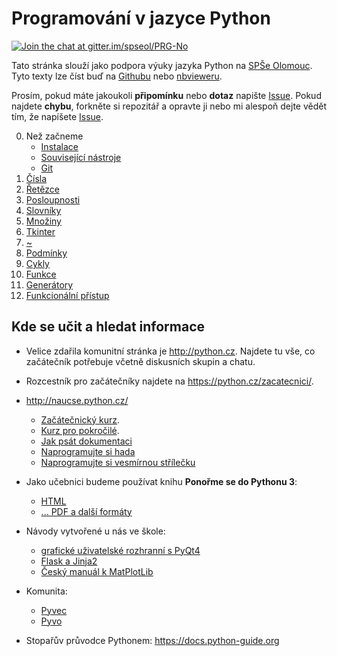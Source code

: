  Programování v jazyce Python
=================================

[![Join the chat at gitter.im/spseol/PRG-No](https://badges.gitter.im/spseol/PRG-No.svg)](https://gitter.im/spseol/PRG-No?utm_source=badge&utm_medium=badge&utm_campaign=pr-badge&utm_content=badge)

Tato stránka slouží jako podpora výuky jazyka Python na [SPŠe Olomouc][].
Tyto texty lze číst buď na 
[Githubu](https://github.com/spseol/PRG-No/blob/master/README.md)
nebo 
[nbvieweru](http://nbviewer.jupyter.org/github/spseol/PRG-NO/blob/master/README.ipynb).


Prosím, pokud máte jakoukoli **připomínku** nebo **dotaz** napište 
[Issue](https://github.com/spseol/PRG-No/issues/new).
Pokud najdete **chybu**, forkněte si repozitář a opravte ji nebo mi alespoň 
dejte vědět tím, že napíšete
[Issue](https://github.com/spseol/PRG-No/issues/new).



[SPŠe Olomouc]: http://www.spseol.cz

 0. Než začneme
    * [Instalace](instalace.md)
    * [Související nástroje](nastroje.md)
    * [Git](git.md)
 1. [Čísla](cisla.ipynb)
 2. [Řetězce](retezce.ipynb)
 2. [Posloupnosti](posloupnosti.ipynb)
 3. [Slovníky](slovniky.ipynb)
 3. [Množiny](mnoziny.ipynb)
 3. [Tkinter](tkinter.md)
 3. [~](.ipynb)
 3. [Podmínky](podminky.ipynb)
 3. [Cykly](cykly.ipynb)
 3. [Funkce](funkce.ipynb)
 3. [Generátory](generatory.ipynb)
 3. [Funkcionální přístup](funkcional.ipynb)



Kde se učit a hledat informace
----------------------------

 * Velice zdařila komunitní stránka je <http://python.cz>. Najdete tu vše, co 
   začátečník potřebuje včetně diskusních skupin a chatu.
 
 * Rozcestník pro začátečníky najdete na <https://python.cz/zacatecnici/>.

 * <http://naucse.python.cz/>
    * [Začátečnický kurz](http://naucse.python.cz/course/pyladies/).
    * [Kurz pro pokročilé](http://naucse.python.cz/course/mi-pyt/).
    * [Jak psát dokumentaci](https://naucse.python.cz/lessons/intro/docs/)
    * [Naprogramujte si hada](https://naucse.python.cz/2018/snake-brno-codeweek/)
    * [Naprogramujte si vesmírnou střílečku](https://naucse.python.cz/2018/installfest/)

 * Jako učebnici budeme používat knihu **Ponořme se do Pythonu 3**:
     - [HTML](http://diveintopython3.py.cz/index.html)
     - [... PDF a další formáty](https://knihy.nic.cz/#Python3)

 * Návody vytvořené u nás ve škole:
    - [grafické uživatelské rozhranní s PyQt4](http://spseol.github.io/PyQt4Doc/)
    - [Flask a Jinja2](http://spseol.github.io/CzechFlaskDoc/)
    - [Český manuál k MatPlotLib](http://mamut.spseol.cz/matplotlib/)

 * Komunita:
    - [Pyvec](http://pyvec.org/)
    - [Pyvo](https://pyvo.cz/)

* Stopařův průvodce Pythonem: https://docs.python-guide.org
